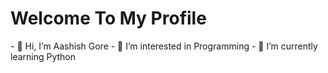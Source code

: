 <h1>Welcome To My Profile</h1>
- 👋 Hi, I’m Aashish Gore
- 👀 I’m interested in Programming
- 🌱 I’m currently learning Python

